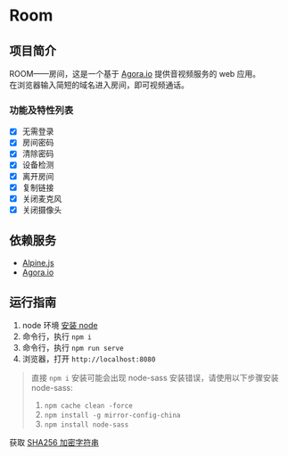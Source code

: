 # Room

## 项目简介

ROOM——房间，这是一个基于 [Agora.io](https://www.agora.io/cn) 提供音视频服务的 web 应用。  
在浏览器输入简短的域名进入房间，即可视频通话。

### 功能及特性列表

- [x] 无需登录
- [x] 房间密码
- [x] 清除密码
- [x] 设备检测
- [x] 离开房间
- [x] 复制链接
- [x] 关闭麦克风
- [x] 关闭摄像头

## 依赖服务

- [Alpine.js](https://github.com/alpinejs/alpine)
- [Agora.io](https://www.agora.io/cn)

## 运行指南

1. node 环境 [安装 node](https://nodejs.org/en/download/)
2. 命令行，执行 `npm i`
3. 命令行，执行 `npm run serve`
4. 浏览器，打开 `http://localhost:8080`

> 直接 `npm i` 安装可能会出现 node-sass 安装错误，请使用以下步骤安装 node-sass:
>
> 1. `npm cache clean -force`
> 2. `npm install -g mirror-config-china`
> 3. `npm install node-sass`

获取 [SHA256 加密字符串](https://tool.oschina.net/encrypt?type=2)
